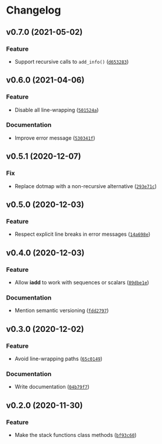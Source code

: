 # Changelog

<!--next-version-placeholder-->

## v0.7.0 (2021-05-02)
### Feature
* Support recursive calls to `add_info()` ([`d653283`](https://github.com/kalekundert/tidyexc/commit/d653283253fdfb1c1045abd5d8b5f3976e557d7d))

## v0.6.0 (2021-04-06)
### Feature
* Disable all line-wrapping ([`501524a`](https://github.com/kalekundert/tidyexc/commit/501524ad0062cf96ac78bd756e3c23eaf6954ccc))

### Documentation
* Improve error message ([`530341f`](https://github.com/kalekundert/tidyexc/commit/530341fe16be5b0892526c9721fe263f3fe6f903))

## v0.5.1 (2020-12-07)
### Fix
* Replace dotmap with a non-recursive alternative ([`293e71c`](https://github.com/kalekundert/tidyexc/commit/293e71c4b06877792ebe7879abf3897f2d913550))

## v0.5.0 (2020-12-03)
### Feature
* Respect explicit line breaks in error messages ([`14a698e`](https://github.com/kalekundert/tidyexc/commit/14a698e09009dde3c2aaa058f99f9e9f9d7ea2b9))

## v0.4.0 (2020-12-03)
### Feature
* Allow __iadd__ to work with sequences or scalars ([`89dbe1e`](https://github.com/kalekundert/tidyexc/commit/89dbe1edf096a8bb5f942927151192e0d75fefa5))

### Documentation
* Mention semantic versioning ([`fdd2797`](https://github.com/kalekundert/tidyexc/commit/fdd27970da9ec0a9bcce5b8ad9818b6a82d1e98a))

## v0.3.0 (2020-12-02)
### Feature
* Avoid line-wrapping paths ([`65c0149`](https://github.com/kalekundert/tidyexc/commit/65c014999026b95c12f0d30665f2d9a8c54ad4c0))

### Documentation
* Write documentation ([`04b79f7`](https://github.com/kalekundert/tidyexc/commit/04b79f7bfa7238ddbf18f357475b9f4897a0696a))

## v0.2.0 (2020-11-30)
### Feature
* Make the stack functions class methods ([`bf93c60`](https://github.com/kalekundert/tidyexc/commit/bf93c6084c3f33895cc2b28e1ef17c7c3fce0e18))
